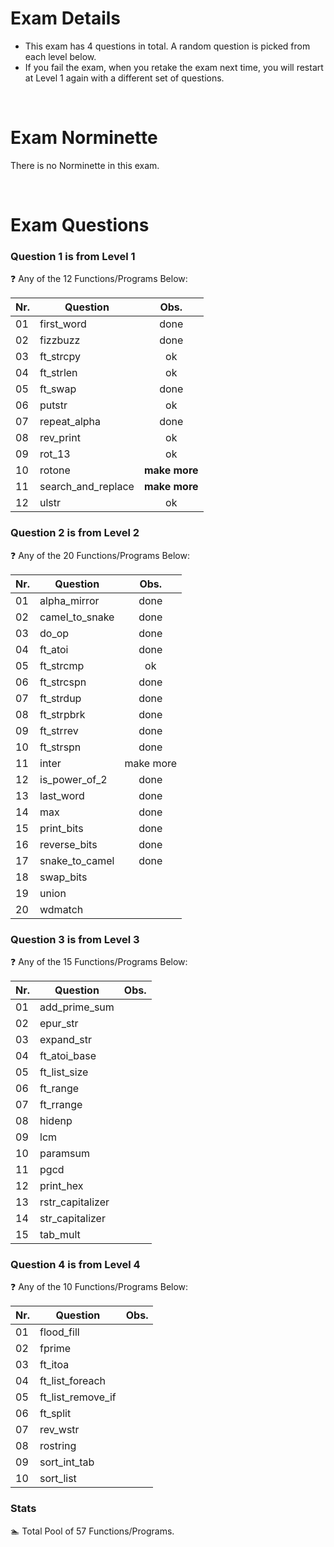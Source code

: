 # Exam Details

- This exam has 4 questions in total. A random question is picked from each level below. 
- If you fail the exam, when you retake the exam next time, you will restart at Level 1 again with a different set of questions.

<br>

# Exam Norminette

There is no Norminette in this exam. 

<br>

# Exam Questions

### Question 1 is from Level 1
:question: Any of the 12 Functions/Programs Below:

Nr. |Question | Obs.
----|---------|:-----:
01  |first_word|done 
02  |fizzbuzz |done
03  |ft_strcpy |ok
04  |ft_strlen |ok
05  |ft_swap |done
06  |putstr | ok
07  |repeat_alpha |done
08  |rev_print | ok
09  |rot_13 | ok
10  |rotone | **make more**
11  |search_and_replace | **make more**
12  |ulstr | ok

### Question 2 is from Level 2
:question: Any of the 20 Functions/Programs Below:

Nr. |Question | Obs.
----|---------|:-----:
01  |alpha_mirror   | done
02  |camel_to_snake | done
03  |do_op          | done
04  |ft_atoi        | done 
05  |ft_strcmp      | ok
06  |ft_strcspn     | done
07  |ft_strdup      | done
08  |ft_strpbrk     | done
09  |ft_strrev      | done
10  |ft_strspn      | done
11  |inter          | make more
12  |is_power_of_2  | done
13  |last_word      | done
14  |max            | done
15  |print_bits     | done
16  |reverse_bits   | done
17  |snake_to_camel | done
18  |swap_bits      |
19  |union          |
20  |wdmatch        |

### Question 3 is from Level 3
:question: Any of the 15 Functions/Programs Below:

Nr. |Question | Obs.
----|---------|:-----:
01  |add_prime_sum|
02  |epur_str     |
03  |expand_str   |
04  |ft_atoi_base |
05  |ft_list_size |
06  |ft_range     |
07  |ft_rrange    |
08  |hidenp       |
09  |lcm          |
10  |paramsum     |
11  |pgcd         |
12  |print_hex    |
13  |rstr_capitalizer |
14  |str_capitalizer |
15  |tab_mult     |
 
### Question 4 is from Level 4
:question: Any of the 10 Functions/Programs Below:

Nr. |Question | Obs.
----|---------|:-----:
01  |flood_fill
02  |fprime
03  |ft_itoa
04  |ft_list_foreach
05  |ft_list_remove_if
06  |ft_split
07  |rev_wstr
08  |rostring
09  |sort_int_tab
10  |sort_list

### Stats
:swimmer: Total Pool of 57 Functions/Programs.
